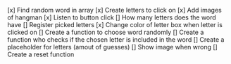 
[x] Find random word in array 
[x] Create letters to click on
[x] Add images of hangman
[x] Listen to button click
[] How many letters does the word have
[] Register picked letters
[x] Change color of letter box when letter is clicked on
[] Create a function to choose word randomly
[] Create a function who checks if the chosen letter is included in the word
[] Create a placeholder for letters (amout of guesses)
[] Show image when wrong
[] Create a reset function
